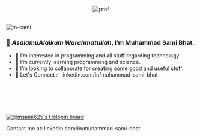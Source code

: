 <div align="center">


![prof](https://user-images.githubusercontent.com/77672838/221631447-2c3794d6-b595-4cd8-84e9-29888427cd14.png)


</div>


<br>
<img src="https://komarev.com/ghpvc/?username=MSami625&style=flat-square&color=blue" alt="m-sami"/>

 ### 👋 *AsalamuAlaikum Warahmatullah*, I’m **Muhammad Sami Bhat**.
- 👀 I’m interested in programming and all stuff regarding technology.
- 🌱 I’m currently learning programming and science.
- 💞️ I’m looking to collaborate for creating some good and useful stuff.
- 💞️ Let's Connect :- linkedin.com/in/muhammad-sami-bhat
 
 <br>
 <br>
 <br>
 <br>
 

[![@msami625's Holopin board](https://holopin.me/msami625)](https://holopin.io/@msami625)

Contact me at: linkedin.com/in/muhammad-sami-bhat
<!---
MSami625/MSami625 is a ✨ special ✨ repository because its `README.md` (this file) appears on your GitHub profile.
You can click the Preview link to take a look at your changes.
--->


